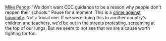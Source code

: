 <a href="https://twitter.com/RexChapman/status/1283153317095505920">Mike Pence</a>: "We don't want CDC guidance to be a reason why people don't reopen their schools." Pause for a moment. This is a <a href="https://en.wikipedia.org/wiki/Crimes_against_humanity">crime against humanity</a>. Not a trivial one. If we were doing this to another country's children and teachers, we'd be out in the streets protesting, screaming at the top of our lungs. But we seem to not see that <i>we</i> are a cause worth fighting for too. 
